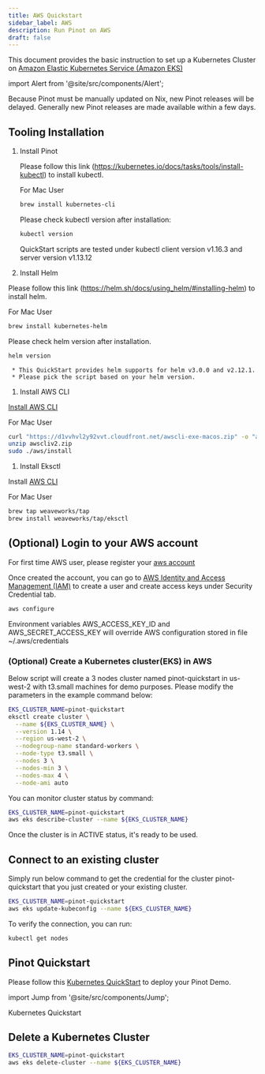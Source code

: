 ```yaml
---
title: AWS Quickstart
sidebar_label: AWS
description: Run Pinot on AWS
draft: false
---
```


This document provides the basic instruction to set up a Kubernetes Cluster on [Amazon Elastic Kubernetes Service (Amazon EKS)](https://aws.amazon.com/eks/)

import Alert from '@site/src/components/Alert';

<Alert type="info"> Because Pinot must be manually updated on Nix, new Pinot releases will be
delayed. Generally new Pinot releases are made available within a few days.</Alert>

## Tooling Installation

1. Install Pinot

    Please follow this link (https://kubernetes.io/docs/tasks/tools/install-kubectl) to install kubectl.

    For Mac User

    ```bash
    brew install kubernetes-cli
    ```

    Please check kubectl version after installation:

    ```bash
    kubectl version
    ```

    <Alert icon={false} type="info">
      QuickStart scripts are tested under kubectl client version v1.16.3 and server version v1.13.12
    </Alert>

1. Install Helm

  Please follow this link (https://helm.sh/docs/using_helm/#installing-helm) to install helm.

  For Mac User

  ```bash
  brew install kubernetes-helm
  ```

  Please check helm version after installation.

  ```bash
  helm version
  ```

  <Alert icon={false} type="info">

     * This QuickStart provides helm supports for helm v3.0.0 and v2.12.1.
     * Please pick the script based on your helm version.

  </Alert>

1. Install AWS CLI

  [Install AWS CLI]((https://docs.aws.amazon.com/cli/latest/userguide/cli-chap-install.html#install-tool-bundled))

  For Mac User

  ```bash
  curl "https://d1vvhvl2y92vvt.cloudfront.net/awscli-exe-macos.zip" -o "awscliv2.zip"
  unzip awscliv2.zip
  sudo ./aws/install
  ```

1. Install Eksctl

  Install [AWS CLI](https://docs.aws.amazon.com/eks/latest/userguide/eksctl.html#installing-eksctl)

  For Mac User

  ```bash
  brew tap weaveworks/tap
  brew install weaveworks/tap/eksctl
  ```

## (Optional) Login to your AWS account

For first time AWS user, please register your [aws account](https://aws.amazon.com/)

Once created the account, you can go to [AWS Identity and Access Management (IAM)](https://console.aws.amazon.com/iam/home#/home) to create a user and create access keys under Security Credential tab.

```bash
aws configure
```

<Alert type="info"> Environment variables AWS_ACCESS_KEY_ID and AWS_SECRET_ACCESS_KEY will override  AWS configuration stored in file ~/.aws/credentials</Alert>

### (Optional) Create a Kubernetes cluster(EKS) in AWS

Below script will create a 3 nodes cluster named pinot-quickstart in us-west-2 with t3.small machines for demo purposes.
Please modify the parameters in the example command below:

```bash
EKS_CLUSTER_NAME=pinot-quickstart
eksctl create cluster \
  --name ${EKS_CLUSTER_NAME} \
  --version 1.14 \
  --region us-west-2 \
  --nodegroup-name standard-workers \
  --node-type t3.small \
  --nodes 3 \
  --nodes-min 3 \
  --nodes-max 4 \
  --node-ami auto
```

You can monitor cluster status by command:

```bash
EKS_CLUSTER_NAME=pinot-quickstart
aws eks describe-cluster --name ${EKS_CLUSTER_NAME}
```

Once the cluster is in ACTIVE status, it's ready to be used.

## Connect to an existing cluster

Simply run below command to get the credential for the cluster pinot-quickstart that you just created or your existing cluster.

```bash
EKS_CLUSTER_NAME=pinot-quickstart
aws eks update-kubeconfig --name ${EKS_CLUSTER_NAME}
```

To verify the connection, you can run:

```bash
kubectl get nodes
```

## Pinot Quickstart

Please follow this [Kubernetes QuickStart](/docs/administration/installation/cloud/on-premises) to deploy your Pinot Demo.

import Jump from '@site/src/components/Jump';

<Jump to="/docs/administration/installation/cloud/on-premises">Kubernetes Quickstart</Jump>

## Delete a Kubernetes Cluster

```bash
EKS_CLUSTER_NAME=pinot-quickstart
aws eks delete-cluster --name ${EKS_CLUSTER_NAME}
```
